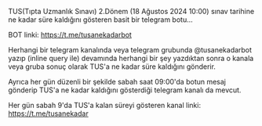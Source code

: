 TUS(Tıpta Uzmanlık Sınavı) 2.Dönem (18 Ağustos 2024 10:00) sınav tarihine ne kadar süre kaldığını gösteren basit bir telegram botu...

BOT linki: https://t.me/tusanekadarbot 

Herhangi bir telegram kanalında veya telegram grubunda @tusanekadarbot yazıp (inline query ile) devamında herhangi bir şey yazdıktan sonra o kanala veya gruba sonuç olarak TUS'a ne kadar süre kaldığını gönderir.

Ayrıca her gün düzenli bir şekilde sabah saat 09:00'da botun mesaj gönderip TUS'a ne kadar kaldığını gösterdiği telegram kanalı da mevcut.

Her gün sabah 9'da TUS'a kalan süreyi gösteren kanal linki: https://t.me/tusanekadar
